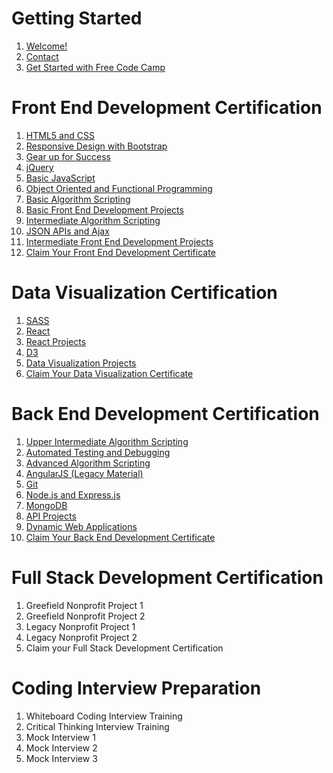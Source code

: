# Getting Started
1. [Welcome!](https://github.com/Rafase282/My-FreeCodeCamp-Code/wiki#welcome)
2. [Contact](https://github.com/Rafase282/My-FreeCodeCamp-Code/wiki#contact-me)
3. [Get Started with Free Code Camp](https://github.com/Rafase282/My-FreeCodeCamp-Code/wiki#get-started-with-free-code-camp)

# Front End Development Certification
1. [HTML5 and CSS](https://github.com/Rafase282/My-FreeCodeCamp-Code/wiki#html5-and-css)
2. [Responsive Design with Bootstrap](https://github.com/Rafase282/My-FreeCodeCamp-Code/wiki#responsive-design-with-bootstrap)
3. [Gear up for Success](https://github.com/Rafase282/My-FreeCodeCamp-Code/wiki#gear-up-for-success)
4. [jQuery](https://github.com/Rafase282/My-FreeCodeCamp-Code/wiki#jquery)
5. [Basic JavaScript](https://github.com/Rafase282/My-FreeCodeCamp-Code/wiki#basic-javascript)
6. [Object Oriented and Functional Programming](https://github.com/Rafase282/My-FreeCodeCamp-Code/wiki#object-oriented-and-functional-programming)
7. [Basic Algorithm Scripting](https://github.com/Rafase282/My-FreeCodeCamp-Code/wiki#basic-algorithm-scripting)
8. [Basic Front End Development Projects](https://github.com/Rafase282/My-FreeCodeCamp-Code/wiki#basic-front-end-development-projects)
9. [Intermediate Algorithm Scripting](https://github.com/Rafase282/My-FreeCodeCamp-Code/wiki#intermediate-algorithm-scripting)
10. [JSON APIs and Ajax](https://github.com/Rafase282/My-FreeCodeCamp-Code/wiki#json-apis-and-ajax-)
11. [Intermediate Front End Development Projects](https://github.com/Rafase282/My-FreeCodeCamp-Code/wiki#intermediate-front-end-development-projects)
12. [Claim Your Front End Development Certificate](https://github.com/Rafase282/My-FreeCodeCamp-Code/wiki#claim-your-front-end-development-certificate)

# Data Visualization Certification
1. [SASS](https://github.com/Rafase282/My-FreeCodeCamp-Code/wiki#sass-)
2. [React](https://github.com/Rafase282/My-FreeCodeCamp-Code/wiki#react-)
3. [React Projects](https://github.com/Rafase282/My-FreeCodeCamp-Code/wiki#react-projects-)
4. [D3](https://github.com/Rafase282/My-FreeCodeCamp-Code/wiki#d3-)
5. [Data Visualization Projects](https://github.com/Rafase282/My-FreeCodeCamp-Code/wiki#data-visualization-projects-)
6. [Claim Your Data Visualization Certificate](https://github.com/Rafase282/My-FreeCodeCamp-Code/wiki#claim-your-data-visualization-certificate-)

# Back End Development Certification
1. [Upper Intermediate Algorithm Scripting](https://github.com/Rafase282/My-FreeCodeCamp-Code/wiki#upper-intermediate-algorithm-scripting)
2. [Automated Testing and Debugging](https://github.com/Rafase282/My-FreeCodeCamp-Code/wiki#automated-testing-and-debugging)
3. [Advanced Algorithm Scripting](https://github.com/Rafase282/My-FreeCodeCamp-Code/wiki#advanced-algorithm-scripting)
4. [AngularJS (Legacy Material)](https://github.com/Rafase282/My-FreeCodeCamp-Code/wiki#angularjs)
5. [Git](https://github.com/Rafase282/My-FreeCodeCamp-Code/wiki#git)
6. [Node.js and Express.js](https://github.com/Rafase282/My-FreeCodeCamp-Code/wiki#nodejs-and-expressjs)
7. [MongoDB](https://github.com/Rafase282/My-FreeCodeCamp-Code/wiki#mongodb)
8. [API Projects](https://github.com/Rafase282/My-FreeCodeCamp-Code/wiki#api-projects-)
9. [Dynamic Web Applications](https://github.com/Rafase282/My-FreeCodeCamp-Code/wiki#dynamic-web-applications)
10. [Claim Your Back End Development Certificate](https://github.com/Rafase282/My-FreeCodeCamp-Code/wiki#claim-your-full-stack-development-certificate)

# Full Stack Development Certification
1. Greefield Nonprofit Project 1
2. Greefield Nonprofit Project 2
3. Legacy Nonprofit Project 1
4. Legacy Nonprofit Project 2
5. Claim your Full Stack Development Certification

# Coding Interview Preparation
1. Whiteboard Coding Interview Training
2. Critical Thinking Interview Training
3. Mock Interview 1
4. Mock Interview 2
5. Mock Interview 3
